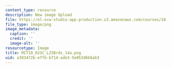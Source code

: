 ```yaml
---
content_type: resource
description: New image Upload
file: https://ol-ocw-studio-app-production.s3.amazonaws.com/courses/18-02sc-multivariable-calculus-fall-2010/a303472beffbb714ade35e053d6b6ab3_MIT18_02SC_L25Brds_14a.png
file_type: image/png
image_metadata:
  caption: ''
  credit: ''
  image-alt: ''
resourcetype: Image
title: MIT18_02SC_L25Brds_14a.png
uid: a303472b-effb-b714-ade3-5e053d6b6ab3
---
```


